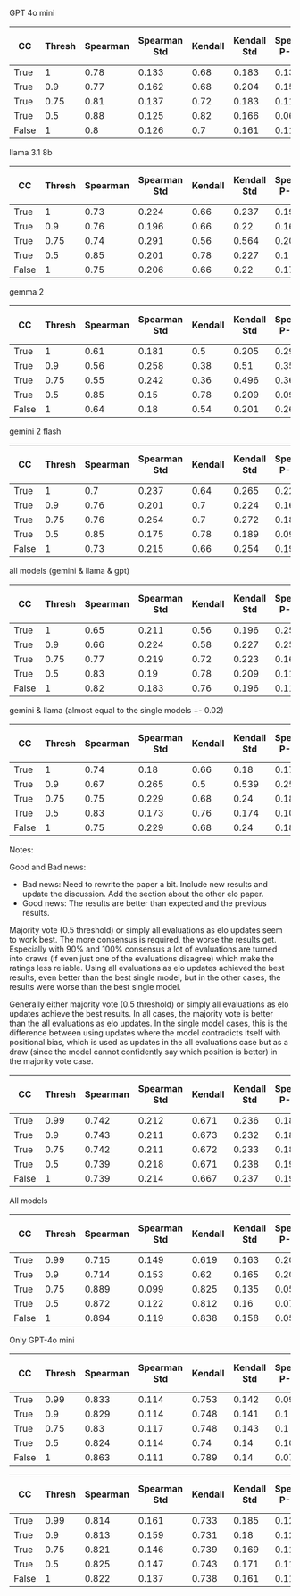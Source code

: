 GPT 4o mini

| CC    | Thresh | Spearman | Spearman Std | Kendall | Kendall Std | Spearman P-Value | Kendall P-Value |
| ----- | ------ | -------- | ------------ | ------- | ----------- | ---------------- | --------------- |
| True  | 1      | 0.78     | 0.133        | 0.68    | 0.183       | 0.137            | 0.2             |
| True  | 0.9    | 0.77     | 0.162        | 0.68    | 0.204       | 0.15             | 0.21            |
| True  | 0.75   | 0.81     | 0.137        | 0.72    | 0.183       | 0.115            | 0.17            |
| True  | 0.5    | 0.88     | 0.125        | 0.82    | 0.166       | 0.068            | 0.102           |
| False | 1      | 0.8      | 0.126        | 0.7     | 0.161       | 0.119            | 0.177           |

llama 3.1 8b

| CC    | Thresh | Spearman | Spearman Std | Kendall | Kendall Std | Spearman P-Value | Kendall P-Value |
| ----- | ------ | -------- | ------------ | ------- | ----------- | ---------------- | --------------- |
| True  | 1      | 0.73     | 0.224        | 0.66    | 0.237       | 0.196            | 0.243           |
| True  | 0.9    | 0.76     | 0.196        | 0.66    | 0.22        | 0.162            | 0.235           |
| True  | 0.75   | 0.74     | 0.291        | 0.56    | 0.564       | 0.202            | 0.265           |
| True  | 0.5    | 0.85     | 0.201        | 0.78    | 0.227       | 0.1              | 0.152           |
| False | 1      | 0.75     | 0.206        | 0.66    | 0.22        | 0.173            | 0.235           |

gemma 2

| CC    | Thresh | Spearman | Spearman Std | Kendall | Kendall Std | Spearman P-Value | Kendall P-Value |
| ----- | ------ | -------- | ------------ | ------- | ----------- | ---------------- | --------------- |
| True  | 1      | 0.61     | 0.181        | 0.5     | 0.205       | 0.294            | 0.395           |
| True  | 0.9    | 0.56     | 0.258        | 0.38    | 0.51        | 0.357            | 0.43            |
| True  | 0.75   | 0.55     | 0.242        | 0.36    | 0.496       | 0.364            | 0.447           |
| True  | 0.5    | 0.85     | 0.15         | 0.78    | 0.209       | 0.092            | 0.142           |
| False | 1      | 0.64     | 0.18         | 0.54    | 0.201       | 0.264            | 0.345           |

gemini 2 flash

| CC    | Thresh | Spearman | Spearman Std | Kendall | Kendall Std | Spearman P-Value | Kendall P-Value |
| ----- | ------ | -------- | ------------ | ------- | ----------- | ---------------- | --------------- |
| True  | 1      | 0.7      | 0.237        | 0.64    | 0.265       | 0.227            | 0.277           |
| True  | 0.9    | 0.76     | 0.201        | 0.7     | 0.224       | 0.169            | 0.203           |
| True  | 0.75   | 0.76     | 0.254        | 0.7     | 0.272       | 0.182            | 0.232           |
| True  | 0.5    | 0.85     | 0.175        | 0.78    | 0.189       | 0.095            | 0.133           |
| False | 1      | 0.73     | 0.215        | 0.66    | 0.254       | 0.196            | 0.252           |

all models (gemini & llama & gpt)

| CC    | Thresh | Spearman | Spearman Std | Kendall | Kendall Std | Spearman P-Value | Kendall P-Value |
| ----- | ------ | -------- | ------------ | ------- | ----------- | ---------------- | --------------- |
| True  | 1      | 0.65     | 0.211        | 0.56    | 0.196       | 0.259            | 0.322           |
| True  | 0.9    | 0.66     | 0.224        | 0.58    | 0.227       | 0.256            | 0.315           |
| True  | 0.75   | 0.77     | 0.219        | 0.72    | 0.223       | 0.165            | 0.188           |
| True  | 0.5    | 0.83     | 0.19         | 0.78    | 0.209       | 0.114            | 0.142           |
| False | 1      | 0.82     | 0.183        | 0.76    | 0.196       | 0.118            | 0.148           |


gemini & llama (almost equal to the single models +- 0.02)

| CC    | Thresh | Spearman | Spearman Std | Kendall | Kendall Std | Spearman P-Value | Kendall P-Value |
| ----- | ------ | -------- | ------------ | ------- | ----------- | ---------------- | --------------- |
| True  | 1      | 0.74     | 0.18         | 0.66    | 0.18        | 0.176            | 0.217           |
| True  | 0.9    | 0.67     | 0.265        | 0.5     | 0.539       | 0.256            | 0.302           |
| True  | 0.75   | 0.75     | 0.229        | 0.68    | 0.24        | 0.18             | 0.228           |
| True  | 0.5    | 0.83     | 0.173        | 0.76    | 0.174       | 0.107            | 0.14            |
| False | 1      | 0.75     | 0.229        | 0.68    | 0.24        | 0.18             | 0.228           |


Notes:

Good and Bad news:
- Bad news: Need to rewrite the paper a bit. Include new results and update the discussion. Add the section about the other elo paper.
- Good news: The results are better than expected and the previous results.

Majority vote (0.5 threshold) or simply all evaluations as elo updates seem to work best. The more consensus is required, the worse the results get. Especially with 90% and 100% consensus a lot of evaluations are turned into draws (if even just one of the evaluations disagree) which make the ratings less reliable. Using all evaluations as elo updates achieved the best results, even better than the best single model, but in the other cases, the results were worse than the best single model.

Generally either majority vote (0.5 threshold) or simply all evaluations as elo updates achieve the best results. In all cases, the majority vote is better than the all evaluations as elo updates. In the single model cases, this is the difference between using updates where the model contradicts itself with positional bias, which is used as updates in the all evaluations case but as a draw (since the model cannot confidently say which position is better) in the majority vote case.









| CC    | Thresh | Spearman | Spearman Std | Kendall | Kendall Std | Spearman P-Value | Kendall P-Value |
| ----- | ------ | -------- | ------------ | ------- | ----------- | ---------------- | --------------- |
| True  | 0.99   | 0.742    | 0.212        | 0.671   | 0.236       | 0.188            | 0.242           |
| True  | 0.9    | 0.743    | 0.211        | 0.673   | 0.232       | 0.187            | 0.237           |
| True  | 0.75   | 0.742    | 0.211        | 0.672   | 0.233       | 0.188            | 0.239           |
| True  | 0.5    | 0.739    | 0.218        | 0.671   | 0.238       | 0.192            | 0.243           |
| False | 1      | 0.739    | 0.214        | 0.667   | 0.237       | 0.191            | 0.245           |




All models

| CC    | Thresh | Spearman | Spearman Std | Kendall | Kendall Std | Spearman P-Value | Kendall P-Value |
| ----- | ------ | -------- | ------------ | ------- | ----------- | ---------------- | --------------- |
| True  | 0.99   | 0.715    | 0.149        | 0.619   | 0.163       | 0.202            | 0.26            |
| True  | 0.9    | 0.714    | 0.153        | 0.62    | 0.165       | 0.205            | 0.261           |
| True  | 0.75   | 0.889    | 0.099        | 0.825   | 0.135       | 0.059            | 0.094           |
| True  | 0.5    | 0.872    | 0.122        | 0.812   | 0.16        | 0.073            | 0.107           |
| False | 1      | 0.894    | 0.119        | 0.838   | 0.158       | 0.059            | 0.091           |

Only GPT-4o mini

| CC    | Thresh | Spearman | Spearman Std | Kendall | Kendall Std | Spearman P-Value | Kendall P-Value |
| ----- | ------ | -------- | ------------ | ------- | ----------- | ---------------- | --------------- |
| True  | 0.99   | 0.833    | 0.114        | 0.753   | 0.142       | 0.097            | 0.139           |
| True  | 0.9    | 0.829    | 0.114        | 0.748   | 0.141       | 0.1              | 0.143           |
| True  | 0.75   | 0.83     | 0.117        | 0.748   | 0.143       | 0.1              | 0.144           |
| True  | 0.5    | 0.824    | 0.114        | 0.74    | 0.14        | 0.103            | 0.147           |
| False | 1      | 0.863    | 0.111        | 0.789   | 0.14        | 0.076            | 0.113           |



| CC    | Thresh | Spearman | Spearman Std | Kendall | Kendall Std | Spearman P-Value | Kendall P-Value |
| ----- | ------ | -------- | ------------ | ------- | ----------- | ---------------- | --------------- |
| True  | 0.99   | 0.814    | 0.161        | 0.733   | 0.185       | 0.121            | 0.167           |
| True  | 0.9    | 0.813    | 0.159        | 0.731   | 0.18        | 0.122            | 0.166           |
| True  | 0.75   | 0.821    | 0.146        | 0.739   | 0.169       | 0.113            | 0.16            |
| True  | 0.5    | 0.825    | 0.147        | 0.743   | 0.171       | 0.111            | 0.154           |
| False | 1      | 0.822    | 0.137        | 0.738   | 0.161       | 0.111            | 0.155           |